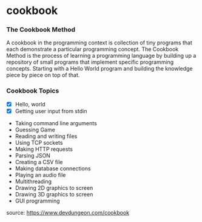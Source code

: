 # cookbook

### The Cookbook Method

A cookbook in the programming context is collection of tiny programs that each demonstrate a particular programming concept. The Cookbook Method is the process of learning a programming language by building up a repository of small programs that implement specific programming concepts. Starting with a Hello World program and building the knowledge piece by piece on top of that.

### Cookbook Topics

  - [x] Hello, world
  - [x] Getting user input from stdin
  - Taking command line arguments
  - Guessing Game
  - Reading and writing files
  - Using TCP sockets
  - Making HTTP requests
  - Parsing JSON
  - Creating a CSV file
  - Making database connections
  - Playing an audio file
  - Multithreading
  - Drawing 2D graphics to screen
  - Drawing 3D graphics to screen
  - GUI programming

source:
https://www.devdungeon.com/cookbook
